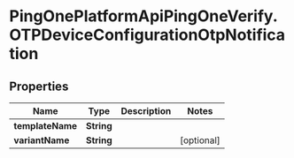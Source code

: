 # PingOnePlatformApiPingOneVerify.OTPDeviceConfigurationOtpNotification

## Properties

Name | Type | Description | Notes
------------ | ------------- | ------------- | -------------
**templateName** | **String** |  | 
**variantName** | **String** |  | [optional] 


